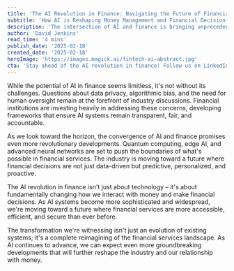 ```yaml
---
title: 'The AI Revolution in Finance: Navigating the Future of Financial Services'
subtitle: 'How AI is Reshaping Money Management and Financial Decision-Making'
description: 'The intersection of AI and finance is bringing unprecedented changes to financial services. While challenges like data privacy and algorithmic bias persist, the industry is moving towards more transparent, predictive, and personalized solutions powered by advanced AI technologies.'
author: 'David Jenkins'
read_time: '4 mins'
publish_date: '2025-02-18'
created_date: '2025-02-18'
heroImage: 'https://images.magick.ai/fintech-ai-abstract.jpg'
cta: 'Stay ahead of the AI revolution in finance! Follow us on LinkedIn for daily insights into the future of financial technology and expert analysis of industry trends.'
---
```


While the potential of AI in finance seems limitless, it's not without its challenges. Questions about data privacy, algorithmic bias, and the need for human oversight remain at the forefront of industry discussions. Financial institutions are investing heavily in addressing these concerns, developing frameworks that ensure AI systems remain transparent, fair, and accountable.

As we look toward the horizon, the convergence of AI and finance promises even more revolutionary developments. Quantum computing, edge AI, and advanced neural networks are set to push the boundaries of what's possible in financial services. The industry is moving toward a future where financial decisions are not just data-driven but predictive, personalized, and proactive.

The AI revolution in finance isn't just about technology – it's about fundamentally changing how we interact with money and make financial decisions. As AI systems become more sophisticated and widespread, we're moving toward a future where financial services are more accessible, efficient, and secure than ever before.

The transformation we're witnessing isn't just an evolution of existing systems; it's a complete reimagining of the financial services landscape. As AI continues to advance, we can expect even more groundbreaking developments that will further reshape the industry and our relationship with money.